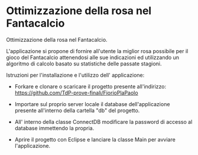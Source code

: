 # Ottimizzazione della rosa nel Fantacalcio
Ottimizzazione della rosa nel Fantacalcio.

L'applicazione si propone di fornire all'utente la miglior rosa possibile per il gioco del Fantacalcio attenendosi alle sue indicazioni ed utilizzando un algoritmo di calcolo basato su statistiche delle passate stagioni.

Istruzioni per l'installazione e l'utilizzo dell' applicazione:
 
 -  Forkare e clonare o scaricare il progetto presente all'indirizzo: https://github.com/TdP-prove-finali/FiorioPlaPaolo

 -  Importare sul proprio server locale il database dell'applicazione presente all'interno della cartella "db" del progetto.

 -  All' interno della classe ConnectDB modificare la password di accesso al database immettendo la propria.

 -  Aprire il progetto con Eclipse e lanciare la classe Main per avviare l'applicazione.
